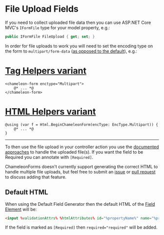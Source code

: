 # File Upload Fields

If you need to collect uploaded file data then you can use ASP.NET Core MVC's `IFormFile` type for your model property, e.g.:

```cs
public IFormFile FileUpload { get; set; }
```

In order for file uploads to work you will need to set the encoding type on the form to `multipart/form-data` ([as opposed to the default](http://stackoverflow.com/questions/4526273/what-does-enctype-multipart-form-data-mean)), e.g.:

# [Tag Helpers variant](#tab/enctype-th)

```cshtml
<chameleon-form enctype="Multipart">
    @* ... *@
</chameleon-form>
```

# [HTML Helpers variant](#tab/enctype-hh)

```cshtml
@using (var f = Html.BeginChameleonForm(encType: EncType.Multipart)) {
    @* ... *@
}
```

***

To then use the file upload in your controller action you use the [documented approaches](https://docs.microsoft.com/en-us/aspnet/core/mvc/models/file-uploads?view=aspnetcore-3.1) to handle the uploaded file(s). If you want the field to be Required you can annotate with `[Required]`.

ChameleonForms doesn't currently support generating the correct HTML to handle multiple file uploads, but feel free to submit an [issue](https://github.com/MRCollective/ChameleonForms/issues) or [pull request](https://github.com/MRCollective/ChameleonForms/pulls) to discuss adding that feature.

## Default HTML

When using the Default Field Generator then the default HTML of the [Field Element](field-element.md) will be:

```html
<input %validationAttrs% %htmlAttributes% id="%propertyName%" name="%propertyName%" type="file" value="%value%" />
```

If the field is marked as `[Required]` then `required="required"` will be added.
